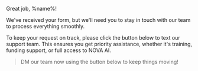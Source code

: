 Great job, %name%!

We've received your form, but we'll need you to stay in touch with our team to process everything smoothly.

To keep your request on track, please click the button below to text our support team. This ensures you get priority assistance, whether it's training, funding support, or full access to NOVA AI.

>DM our team now using the button below to keep things moving!